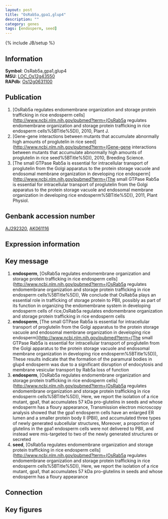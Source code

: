```yaml
---
layout: post
title: "OsRab5a,gpa1,glup4"
description: ""
category: genes
tags: [endosperm, seed]
---
```

{% include JB/setup %}

## Information
__Symbol__: OsRab5a,gpa1,glup4  
__MSU__: [LOC_Os12g43550](http://rice.plantbiology.msu.edu/cgi-bin/ORF_infopage.cgi?orf=LOC_Os12g43550)  
__RAPdb__: [Os12g0631100](http://rapdb.dna.affrc.go.jp/viewer/gbrowse_details/irgsp1?name=Os12g0631100)  

## Publication
1. [OsRab5a regulates endomembrane organization and storage protein trafficking in rice endosperm cells](http://www.ncbi.nlm.nih.gov/pubmed?term=(OsRab5a regulates endomembrane organization and storage protein trafficking in rice endosperm cells%5BTitle%5D)), 2010, Plant J.
2. [Gene-gene interactions between mutants that accumulate abnormally high amounts of proglutelin in rice seed](http://www.ncbi.nlm.nih.gov/pubmed?term=(Gene-gene interactions between mutants that accumulate abnormally high amounts of proglutelin in rice seed%5BTitle%5D)), 2010, Breeding Science.
3. [The small GTPase Rab5a is essential for intracellular transport of proglutelin from the Golgi apparatus to the protein storage vacuole and endosomal membrane organization in developing rice endosperm](http://www.ncbi.nlm.nih.gov/pubmed?term=(The small GTPase Rab5a is essential for intracellular transport of proglutelin from the Golgi apparatus to the protein storage vacuole and endosomal membrane organization in developing rice endosperm%5BTitle%5D)), 2011, Plant Physiol.

## Genbank accession number
[AJ292320](http://www.ncbi.nlm.nih.gov/nuccore/AJ292320), [AK061116](http://www.ncbi.nlm.nih.gov/nuccore/AK061116)

## Expression information

## Key message
1. __endosperm__, [OsRab5a regulates endomembrane organization and storage protein trafficking in rice endosperm cells](http://www.ncbi.nlm.nih.gov/pubmed?term=(OsRab5a regulates endomembrane organization and storage protein trafficking in rice endosperm cells%5BTitle%5D)),  We conclude that OsRab5a plays an essential role in trafficking of storage protein to PBII, possibly as part of its function in organizing the endomembrane system in developing endosperm cells of rice,OsRab5a regulates endomembrane organization and storage protein trafficking in rice endosperm cells
2. __endosperm__, [The small GTPase Rab5a is essential for intracellular transport of proglutelin from the Golgi apparatus to the protein storage vacuole and endosomal membrane organization in developing rice endosperm](http://www.ncbi.nlm.nih.gov/pubmed?term=(The small GTPase Rab5a is essential for intracellular transport of proglutelin from the Golgi apparatus to the protein storage vacuole and endosomal membrane organization in developing rice endosperm%5BTitle%5D)),  These results indicate that the formation of the paramural bodies in glup4 endosperm was due to a significant disruption of endocytosis and membrane vesicular transport by Rab5a loss of function
3. __endosperm__, [OsRab5a regulates endomembrane organization and storage protein trafficking in rice endosperm cells](http://www.ncbi.nlm.nih.gov/pubmed?term=(OsRab5a regulates endomembrane organization and storage protein trafficking in rice endosperm cells%5BTitle%5D)),  Here, we report the isolation of a rice mutant, gpa1, that accumulates 57 kDa pro-glutelins in seeds and whose endosperm has a floury appearance, Transmission electron microscopy analysis showed that the gpa1 endosperm cells have an enlarged ER lumen and a smaller protein body II (PBII), and accumulated three types of newly generated subcellular structures, Moreover, a proportion of glutelins in the gpa1 endosperm cells were not delivered to PBII, and instead were mis-targeted to two of the newly generated structures or secreted
4. __seed__, [OsRab5a regulates endomembrane organization and storage protein trafficking in rice endosperm cells](http://www.ncbi.nlm.nih.gov/pubmed?term=(OsRab5a regulates endomembrane organization and storage protein trafficking in rice endosperm cells%5BTitle%5D)),  Here, we report the isolation of a rice mutant, gpa1, that accumulates 57 kDa pro-glutelins in seeds and whose endosperm has a floury appearance

## Connection

## Key figures


